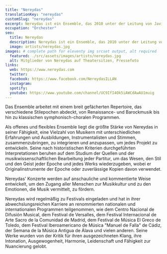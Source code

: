 ```yaml
---
title: "Nereydas"
translationKey: "nereydas"
customSlug: "nereydas"
excerpt: Nereydas ist ein Ensemble, das 2010 unter der Leitung von Javier Ulises Illán gegründet wurde, um das musikalische Erbe zu erforschen, aufzuführen und zu verbreiten.
occupation: "Orchester"
seo:
  title: Nereydas
  description: Nereydas ist ein Ensemble, das 2010 unter der Leitung von Javier Ulises Illán gegründet wurde, um das musikalische Erbe zu erforschen, aufzuführen und zu verbreiten.
  image: artists/nereydas.jpg
images: # complete path for eleventy img srcset output, alt required
  featured: ./src/assets/images/artists/nereydas.jpg
  alt: Mitglieder von Nereydas auf Theatersitzen, Pressefoto
links:
  web: https://www.nereydas.com
  twitter:
  facebook: https://www.facebook.com/NereydasILLAN
  instagram:
  spotify:
  youtube: https://www.youtube.com/channel/UC9IfI4Ok5iAWCdAwAU1muig
---
```


Das Ensemble arbeitet mit einem breit gefächerten Repertoire, das verschiedene Stilepochen abdeckt, von Renaissance- und Barockmusik bis hin zu klassischen symphonisch-choralen Programmen.

Als offenes und flexibles Ensemble liegt die größte Stärke von Nereydas in seiner Fähigkeit, eine Vielzahl von Musikern mit unterschiedlichen Erfahrungen und Ausbildungen, Instrumentalisten und Stimmen, zusammenzubringen, zu integrieren und anzupassen, um jedes Projekt zu entwickeln.
Seine nach historistischen Kriterien durchgeführten Interpretationen beruhen auf dem Studium der Quellen und der musikwissenschaftlichen Bearbeitung jeder Partitur, um das Wesen, den Stil und den Geist jeder Epoche und jedes Werks wiederzugeben, wobei er Originalinstrumente der Epoche oder zuverlässige Kopien davon verwendet.

Nereydas' Konzerte werden auf anschauliche und kommentierte Weise entwickelt, um den Zugang aller Menschen zur Musikkultur und zu den Emotionen, die Musik vermittelt, zu fördern.

Nereydas wird regelmäßig zu Festivals eingeladen und hat in ihrer abwechslungsreichen Karriere an renommierten nationalen und internationalen Programmen teilgenommen, wie dem Centro Nacional de Difusión Musical, dem Festival de Versalles, dem Festival Internacional de Arte Sacro de la Comunidad de Madrid, dem Festival de Música El Greco de Toledo, dem Festival Iberoamericano de Música "Manuel de Falla" de Cádiz, der Semana de la Música Antigua de Álava und vielen anderen. Seine Werke wurden von der Kritik für ihren ausgezeichneten Klang, ihre Intonation, Ausgewogenheit, Harmonie, Leidenschaft und Fähigkeit zur Nuancierung gelobt.
